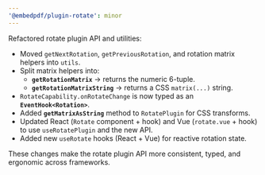```yaml
---
'@embedpdf/plugin-rotate': minor
---
```


Refactored rotate plugin API and utilities:

- Moved `getNextRotation`, `getPreviousRotation`, and rotation matrix helpers into `utils`.
- Split matrix helpers into:
  - **`getRotationMatrix`** → returns the numeric 6-tuple.
  - **`getRotationMatrixString`** → returns a CSS `matrix(...)` string.
- `RotateCapability.onRotateChange` is now typed as an **`EventHook<Rotation>`**.
- Added **`getMatrixAsString`** method to `RotatePlugin` for CSS transforms.
- Updated React (`Rotate` component + hook) and Vue (`rotate.vue` + hook) to use `useRotatePlugin` and the new API.
- Added new `useRotate` hooks (React + Vue) for reactive rotation state.

These changes make the rotate plugin API more consistent, typed, and ergonomic across frameworks.
